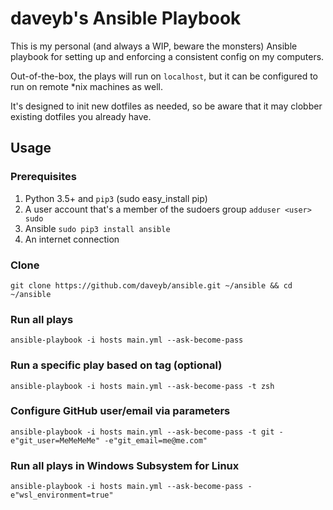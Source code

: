 # daveyb's Ansible Playbook

This is my personal (and always a WIP, beware the monsters) Ansible playbook for setting up and enforcing a consistent config on my computers.

Out-of-the-box, the plays will run on `localhost`, but it can be configured to run on remote *nix machines as well.

It's designed to init new dotfiles as needed, so be aware that it may clobber existing dotfiles you already have.

## Usage

### Prerequisites
1. Python 3.5+ and `pip3` (sudo easy_install pip)
2. A user account that's a member of the sudoers group `adduser <user> sudo`
3. Ansible `sudo pip3 install ansible`
4. An internet connection

### Clone
`git clone https://github.com/daveyb/ansible.git ~/ansible && cd ~/ansible`

### Run all plays
`ansible-playbook -i hosts main.yml --ask-become-pass`

### Run a specific play based on tag (optional)
`ansible-playbook -i hosts main.yml --ask-become-pass -t zsh`

### Configure GitHub user/email via parameters
`ansible-playbook -i hosts main.yml --ask-become-pass -t git -e"git_user=MeMeMeMe" -e"git_email=me@me.com"`

### Run all plays in Windows Subsystem for Linux
`ansible-playbook -i hosts main.yml --ask-become-pass -e"wsl_environment=true"`
